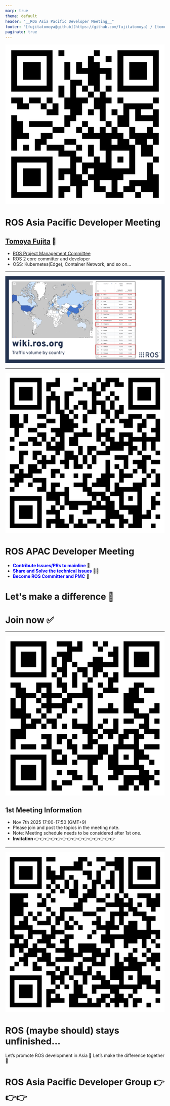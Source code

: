 ```yaml
---
marp: true
theme: default
header: "__ROS Asia Pacific Developer Meeting__"
footer: "[fujitatomoya@github](https://github.com/fujitatomoya) / [tomoyafujita@linkedin](https://www.linkedin.com/in/tomoya-fujita-5bb656b6/)"
paginate: true
---
```


![bg right:25% 75%](./images/fujitatomoya-github.com.png)

# ROS Asia Pacific Developer Meeting

## [Tomoya Fujita](https://github.com/fujitatomoya) 👋

- [ROS Project Management Committee](https://docs.ros.org/en/rolling/The-ROS2-Project/Governance.html#current-ros-pmc-constituents)
- ROS 2 core committer and developer
- OSS: Kubernetes(Edge), Container Network, and so on...

<!---
Comment here
--->

---

![bg 90%](./images/ros_wiki_traffic_volume.png)

<!---
- We do love ROS / Robots / Robotics 🤖🦾🦿 I mean... who doesn't?
- Possibly thousands millions of active users 👥👥👥
- That means way much more use cases and requirements 📝
- There gotta be more issues / feature requests 🆕🛠️
--->

---

<style>
.blue-bold {
  color: blue;
  font-weight: bold;
}
</style>

![bg right:30% 70%](./images/ros_apac_developer_kaigi_github.png)

# ROS APAC Developer Meeting

- <span class="blue-bold">Contribute Issues/PRs to mainline</span> 🤖
- <span class="blue-bold">Share and Solve the technical issues</span> 👩‍💻
- <span class="blue-bold">Become ROS Committer and PMC</span> 🚀

# Let's make a difference 💪
# Join now ✅

<!---
In temporary, github repository is under my private namespace.
But I would love to donate and move this repository if organization needs to be established.
--->

---

![bg right:30% 70%](./images/invitation_1st_meeting.png)

## 1st Meeting Information

- Nov 7th 2025 17:00-17:50 (GMT+9) 
- Please join and post the topics in the meeting note.
- Note: Meeting schedule needs to be considered after 1st one.
- **Invitation** 👉👉👉👉👉👉👉👉👉👉👉👉👉👉👉

<!---
Comment here
--->

---

![bg right:30% 70%](./images/ros_apac_developer_meeting_googlegroup.png)

# ROS (maybe should) stays unfinished...

<span class="red-bold">Let’s promote ROS development in Asia</span> 🥊
<span class="red-bold">Let’s make the difference together</span> 💪

# ROS Asia Pacific Developer Group 👉👉👉


<!---
Comment here
--->
